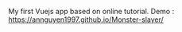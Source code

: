 My first Vuejs app based on online tutorial. 
Demo : https://annguyen1997.github.io/Monster-slayer/
